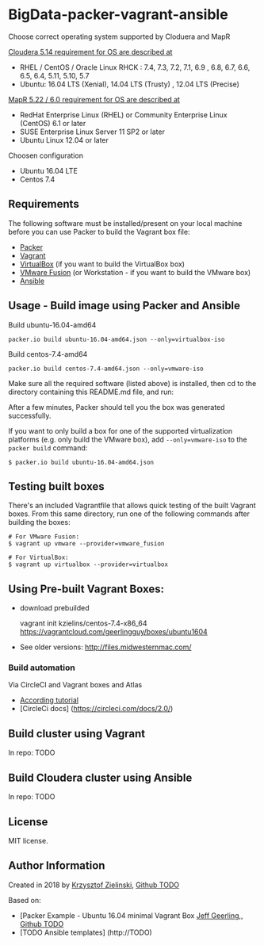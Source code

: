 # BigData-packer-vagrant-ansible
Choose correct operating system supported by Cloduera and MapR 

[Cloudera  5.14 requirement for OS are described at]( https://www.cloudera.com/documentation/enterprise/release-notes/topics/rn_consolidated_pcm.html)
-  RHEL / CentOS / Oracle Linux RHCK : 7.4, 7.3, 7.2, 7.1, 6.9 , 6.8, 6.7, 6.6, 6.5, 6.4, 5.11, 5.10, 5.7
-  Ubuntu: 16.04 LTS (Xenial), 14.04 LTS (Trusty) , 12.04 LTS (Precise)

[MapR 5.22 / 6.0 requirement for OS are described at ](http://doc.mapr.com/display/MapR/Preparing+Each+Node)
- RedHat Enterprise Linux (RHEL) or Community Enterprise Linux (CentOS) 6.1 or later
- SUSE Enterprise Linux Server 11 SP2 or later
- Ubuntu Linux 12.04 or later

Choosen configuration
- Ubuntu 16.04 LTE
- Centos 7.4

## Requirements

The following software must be installed/present on your local machine before you can use Packer to build the Vagrant box file:

  - [Packer](http://www.packer.io/)
  - [Vagrant](http://vagrantup.com/)
  - [VirtualBox](https://www.virtualbox.org/) (if you want to build the VirtualBox box)
  - [VMware Fusion](http://www.vmware.com/products/fusion/) (or Workstation - if you want to build the VMware box)
  - [Ansible](http://docs.ansible.com/intro_installation.html)

## Usage - Build image using Packer and Ansible

Build ubuntu-16.04-amd64 

    packer.io build ubuntu-16.04-amd64.json --only=virtualbox-iso

Build centos-7.4-amd64 

    packer.io build centos-7.4-amd64.json --only=vmware-iso

Make sure all the required software (listed above) is installed, then cd to the directory containing this README.md file, and run:

After a few minutes, Packer should tell you the box was generated successfully.

If you want to only build a box for one of the supported virtualization platforms (e.g. only build the VMware box), add `--only=vmware-iso` to the `packer build` command:

    $ packer.io build ubuntu-16.04-amd64.json

## Testing built boxes

There's an included Vagrantfile that allows quick testing of the built Vagrant boxes. From this same directory, run one of the following commands after building the boxes:

    # For VMware Fusion:
    $ vagrant up vmware --provider=vmware_fusion
    
    # For VirtualBox:
    $ vagrant up virtualbox --provider=virtualbox


## Using Pre-built Vagrant Boxes:

- download prebuilded

     vagrant init kzielins/centos-7.4-x86_64
     https://vagrantcloud.com/geerlingguy/boxes/ubuntu1604

- See older versions: http://files.midwesternmac.com/
    

### Build automation 
Via CircleCI and Vagrant boxes and Atlas

- [According tutorial](https://stefanscherer.github.io/automate-building-vagrant-boxes-with-atlas/)
- [CircleCi docs] (https://circleci.com/docs/2.0/)

## Build cluster using Vagrant
In repo: TODO
## Build Cloudera cluster using Ansible
In repo: TODO



## License

MIT license.

## Author Information

Created in 2018 by [Krzysztof Zielinski](https://www.linkedin.com/in/kzielins/), [Github TODO](http://githubTODO) 

Based on: 
- [Packer Example - Ubuntu 16.04 minimal Vagrant Box [Jeff Geerling](http://jeffgeerling.com/),, [Github TODO](http://githubTODO)
- [TODO Ansible templates] (http://TODO)